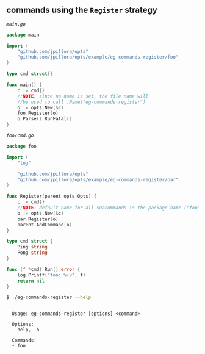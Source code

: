 ## commands using the `Register` strategy

_`main.go`_

<!--tmpl,code=go:cat main.go -->
``` go 
package main

import (
	"github.com/jpillora/opts"
	"github.com/jpillora/opts/example/eg-commands-register/foo"
)

type cmd struct{}

func main() {
	c := cmd{}
	//NOTE: since no name is set, the file name will
	//be used to call .Name("eg-commands-register")
	o := opts.New(&c)
	foo.Register(o)
	o.Parse().RunFatal()
}
```
<!--/tmpl-->

_`foo/cmd.go`_

<!--tmpl,code=go:cat foo/cmd.go -->
``` go 
package foo

import (
	"log"

	"github.com/jpillora/opts"
	"github.com/jpillora/opts/example/eg-commands-register/bar"
)

func Register(parent opts.Opts) {
	c := cmd{}
	//NOTE: default name for all subcommands is the package name ("foo")
	o := opts.New(&c)
	bar.Register(o)
	parent.AddCommand(o)
}

type cmd struct {
	Ping string
	Pong string
}

func (f *cmd) Run() error {
	log.Printf("foo: %+v", f)
	return nil
}
```
<!--/tmpl-->

```sh
$ ./eg-commands-register --help
```

<!--tmpl,code=plain:go build -o eg-commands-register && ./eg-commands-register --help && rm eg-commands-register -->
``` plain 

  Usage: eg-commands-register [options] <command>

  Options:
  --help, -h

  Commands:
  • foo

```
<!--/tmpl-->
